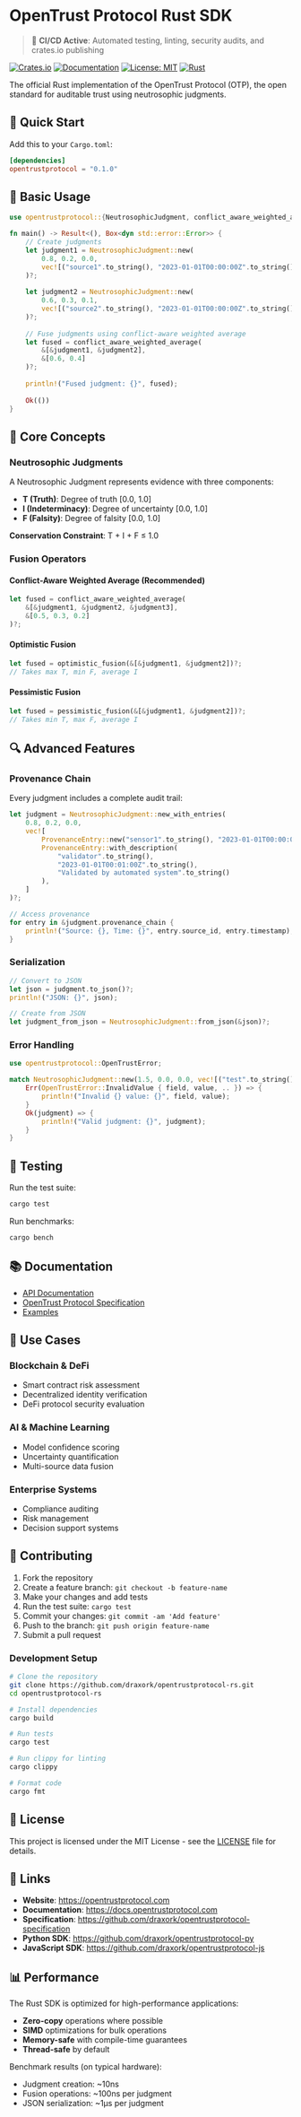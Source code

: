 # OpenTrust Protocol Rust SDK

> 🚀 **CI/CD Active**: Automated testing, linting, security audits, and crates.io publishing

[![Crates.io](https://img.shields.io/crates/v/opentrustprotocol.svg)](https://crates.io/crates/opentrustprotocol)
[![Documentation](https://docs.rs/opentrustprotocol/badge.svg)](https://docs.rs/opentrustprotocol)
[![License: MIT](https://img.shields.io/badge/License-MIT-yellow.svg)](https://opensource.org/licenses/MIT)
[![Rust](https://img.shields.io/badge/rust-1.70%2B-orange.svg)](https://www.rust-lang.org)

The official Rust implementation of the OpenTrust Protocol (OTP), the open standard for auditable trust using neutrosophic judgments.

## 🚀 Quick Start

Add this to your `Cargo.toml`:

```toml
[dependencies]
opentrustprotocol = "0.1.0"
```

## 📖 Basic Usage

```rust
use opentrustprotocol::{NeutrosophicJudgment, conflict_aware_weighted_average};

fn main() -> Result<(), Box<dyn std::error::Error>> {
    // Create judgments
    let judgment1 = NeutrosophicJudgment::new(
        0.8, 0.2, 0.0,
        vec![("source1".to_string(), "2023-01-01T00:00:00Z".to_string())]
    )?;
    
    let judgment2 = NeutrosophicJudgment::new(
        0.6, 0.3, 0.1,
        vec![("source2".to_string(), "2023-01-01T00:00:00Z".to_string())]
    )?;
    
    // Fuse judgments using conflict-aware weighted average
    let fused = conflict_aware_weighted_average(
        &[&judgment1, &judgment2],
        &[0.6, 0.4]
    )?;
    
    println!("Fused judgment: {}", fused);
    
    Ok(())
}
```

## 🧠 Core Concepts

### Neutrosophic Judgments

A Neutrosophic Judgment represents evidence with three components:

- **T (Truth)**: Degree of truth [0.0, 1.0]
- **I (Indeterminacy)**: Degree of uncertainty [0.0, 1.0]  
- **F (Falsity)**: Degree of falsity [0.0, 1.0]

**Conservation Constraint**: T + I + F ≤ 1.0

### Fusion Operators

#### Conflict-Aware Weighted Average (Recommended)
```rust
let fused = conflict_aware_weighted_average(
    &[&judgment1, &judgment2, &judgment3],
    &[0.5, 0.3, 0.2]
)?;
```

#### Optimistic Fusion
```rust
let fused = optimistic_fusion(&[&judgment1, &judgment2])?;
// Takes max T, min F, average I
```

#### Pessimistic Fusion
```rust
let fused = pessimistic_fusion(&[&judgment1, &judgment2])?;
// Takes min T, max F, average I
```

## 🔍 Advanced Features

### Provenance Chain

Every judgment includes a complete audit trail:

```rust
let judgment = NeutrosophicJudgment::new_with_entries(
    0.8, 0.2, 0.0,
    vec![
        ProvenanceEntry::new("sensor1".to_string(), "2023-01-01T00:00:00Z".to_string()),
        ProvenanceEntry::with_description(
            "validator".to_string(),
            "2023-01-01T00:01:00Z".to_string(),
            "Validated by automated system".to_string()
        ),
    ]
)?;

// Access provenance
for entry in &judgment.provenance_chain {
    println!("Source: {}, Time: {}", entry.source_id, entry.timestamp);
}
```

### Serialization

```rust
// Convert to JSON
let json = judgment.to_json()?;
println!("JSON: {}", json);

// Create from JSON
let judgment_from_json = NeutrosophicJudgment::from_json(&json)?;
```

### Error Handling

```rust
use opentrustprotocol::OpenTrustError;

match NeutrosophicJudgment::new(1.5, 0.0, 0.0, vec![("test".to_string(), "2023-01-01T00:00:00Z".to_string())]) {
    Err(OpenTrustError::InvalidValue { field, value, .. }) => {
        println!("Invalid {} value: {}", field, value);
    }
    Ok(judgment) => {
        println!("Valid judgment: {}", judgment);
    }
}
```

## 🧪 Testing

Run the test suite:

```bash
cargo test
```

Run benchmarks:

```bash
cargo bench
```

## 📚 Documentation

- [API Documentation](https://docs.rs/opentrustprotocol)
- [OpenTrust Protocol Specification](https://github.com/draxork/opentrustprotocol-specification)
- [Examples](examples/)

## 🎯 Use Cases

### Blockchain & DeFi
- Smart contract risk assessment
- Decentralized identity verification
- DeFi protocol security evaluation

### AI & Machine Learning
- Model confidence scoring
- Uncertainty quantification
- Multi-source data fusion

### Enterprise Systems
- Compliance auditing
- Risk management
- Decision support systems

## 🤝 Contributing

1. Fork the repository
2. Create a feature branch: `git checkout -b feature-name`
3. Make your changes and add tests
4. Run the test suite: `cargo test`
5. Commit your changes: `git commit -am 'Add feature'`
6. Push to the branch: `git push origin feature-name`
7. Submit a pull request

### Development Setup

```bash
# Clone the repository
git clone https://github.com/draxork/opentrustprotocol-rs.git
cd opentrustprotocol-rs

# Install dependencies
cargo build

# Run tests
cargo test

# Run clippy for linting
cargo clippy

# Format code
cargo fmt
```

## 📄 License

This project is licensed under the MIT License - see the [LICENSE](LICENSE) file for details.

## 🔗 Links

- **Website**: https://opentrustprotocol.com
- **Documentation**: https://docs.opentrustprotocol.com
- **Specification**: https://github.com/draxork/opentrustprotocol-specification
- **Python SDK**: https://github.com/draxork/opentrustprotocol-py
- **JavaScript SDK**: https://github.com/draxork/opentrustprotocol-js

## 📊 Performance

The Rust SDK is optimized for high-performance applications:

- **Zero-copy** operations where possible
- **SIMD** optimizations for bulk operations
- **Memory-safe** with compile-time guarantees
- **Thread-safe** by default

Benchmark results (on typical hardware):
- Judgment creation: ~10ns
- Fusion operations: ~100ns per judgment
- JSON serialization: ~1μs per judgment
